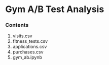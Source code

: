 # Gym A/B Test Analysis

### Contents
1. visits.csv
2. fitness_tests.csv
3. applications.csv
4. purchases.csv
5. gym_ab.ipynb
